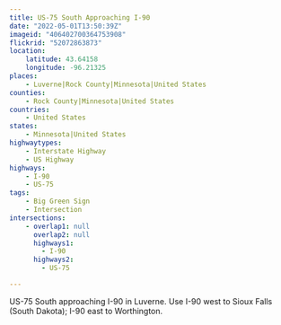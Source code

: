 ```yaml
---
title: US-75 South Approaching I-90
date: "2022-05-01T13:50:39Z"
imageid: "406402700364753908"
flickrid: "52072863873"
location:
    latitude: 43.64158
    longitude: -96.21325
places:
    - Luverne|Rock County|Minnesota|United States
counties:
    - Rock County|Minnesota|United States
countries:
    - United States
states:
    - Minnesota|United States
highwaytypes:
    - Interstate Highway
    - US Highway
highways:
    - I-90
    - US-75
tags:
    - Big Green Sign
    - Intersection
intersections:
    - overlap1: null
      overlap2: null
      highways1:
        - I-90
      highways2:
        - US-75

---
```

US-75 South approaching I-90 in Luverne.  Use I-90 west to Sioux Falls (South Dakota); I-90 east to Worthington.